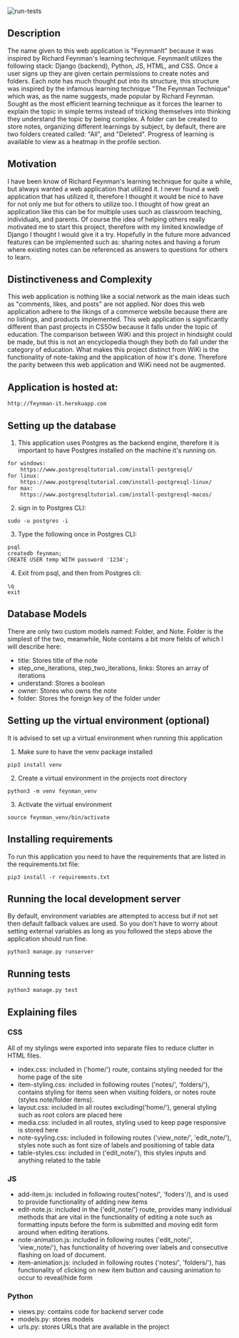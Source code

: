 ![run-tests](https://github.com/molinitomario/feynman-it/actions/workflows/django.yml/badge.svg)

## Description
The name given to this web application is "FeynmanIt" because it was inspired by Richard Feynman's learning technique. FeynmanIt utilizes the following stack: Django (backend), Python, JS, HTML, and CSS. Once a user signs up they are given certain permissions to create notes and folders. Each note has much thought put into its structure, this structure was inspired by the infamous learning technique "The Feynman Technique" which was, as the name suggests, made popular by Richard Feynman. Sought as the most efficient learning technique as it forces the learner to explain the topic in simple terms instead of tricking themselves into thinking they understand the topic by being complex. A folder can be created to store notes, organizing different learnings by subject, by default, there are two folders created called: "All", and "Deleted". Progress of learning is available to view as a heatmap in the profile section. 

## Motivation
I have been know of Richard Feynman's learning technique for quite a while, but always wanted a web application that utilized it. I never found a web application that has utilized it, therefore I thought it would be nice to have for not only me but for others to utilize too. I thought of how great an application like this can be for multiple uses such as classroom teaching, individuals, and parents. Of course the idea of helping others really motivated me to start this project, therefore with my limited knowledge of Django I thought I would give it a try. Hopefully in the future more advanced features can be implemented such as: sharing notes and having a forum where existing notes can be referenced as answers to questions for others to learn.

## Distinctiveness and Complexity 
This web application is nothing like a social network as the main ideas such as "comments, likes, and posts" are not applied. Nor does this web application adhere to the likings of a commerce website because there are no listings, and products implemented. This web application is significantly different than past projects in CS50w because it falls under the topic of education. The comparison between WiKi and this project in hindsight could be made, but this is not an encyclopedia though they both do fall under the category of education. What makes this project distinct from WiKi is the functionality of note-taking and the application of how it's done. Therefore the parity between this web application and WiKi need not be augmented. 

## Application is hosted at:
```
http://feynman-it.herokuapp.com
```

## Setting up the database
1. This application uses Postgres as the backend engine, therefore it is important to have Postgres installed on the machine it's running on.
```
for windows: 
    https://www.postgresqltutorial.com/install-postgresql/
for linux: 
    https://www.postgresqltutorial.com/install-postgresql-linux/
for max: 
    https://www.postgresqltutorial.com/install-postgresql-macos/
```
2. sign in to Postgres CLI:
```
sudo -u postgres -i
```
3. Type the following once in Postgres CLI:
```
psql
createdb feynman;
CREATE USER temp WITH password '1234';
``` 
4. Exit from psql, and then from Postgres cli:
```
\q
exit
```

## Database Models
There are only two custom models named: Folder, and Note. Folder is the simplest of the two, meanwhile, Note contains a bit more fields of which I will describe here:
- title: Stores title of the note
- step_one_iterations, step_two_iterations, links: Stores an array of iterations
- understand: Stores a boolean
- owner: Stores who owns the note
- folder: Stores the foreign key of the folder under 

## Setting up the virtual environment (optional)
It is advised to set up a virtual environment when running this application
1. Make sure to have the venv package installed
```
pip3 install venv
```
2. Create a virtual environment in the projects root directory
```
python3 -m venv feynman_venv
```
3. Activate the virtual environment
```
source feynman_venv/bin/activate
```

## Installing requirements
To run this application you need to have the requirements that are listed in the requirements.txt file:
```
pip3 install -r requirements.txt
```

## Running the local development server
By default, environment variables are attempted to access but if not set then default fallback values are used. So you don't have to worry about setting external variables as long as you followed the steps above the application should run fine.
```
python3 manage.py runserver
```

## Running tests
```
python3 manage.py test
```

## Explaining files
### CSS
All of my stylings were exported into separate files to reduce clutter in HTML files. 
- index.css: included in ('home/') route, contains styling needed for the home page of the site 
- item-styling.css: included in following routes ('notes/', 'folders/'), contains styling for items seen when visiting folders, or notes route (styles note/folder items).
- layout.css: included in all routes excluding('home/'), general styling such as root colors are placed here
- media.css: included in all routes, styling used to keep page responsive is stored here
- note-syyling.css: included in following routes ('view_note/', 'edit_note/'), styles note such as font size of labels and positioning of table data
- table-styles.css: included in ('edit_note/'), this styles inputs and anything related to the table
### JS
- add-item.js: included in following routes('notes/', 'foders'/), and is used to provide functionality of adding new items
- edit-note.js: included in the ('edit_note/') route, provides many individual methods that are vital in the functionality of editing a note such as formatting inputs before the form is submitted and moving edit form around when editing iterations.
- note-animation.js: included in following routes ('edit_note/', 'view_note/'), has functionality of hovering over labels and consecutive flashing on load of document.
- item-animation.js: included in following routes ('notes/', 'folders/'), has functionality of clicking on new item button and causing animation to occur to reveal/hide form
### Python
- views.py: contains code for backend server code
- models.py: stores models
- urls.py: stores URLs that are available in the project

